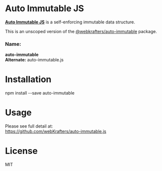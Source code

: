 # Auto Immutable JS

**[Auto Immutable JS](https://auto-immutable.js.org/api/#source)** is a self-enforcing immutable data structure.

This is an unscoped version of the [@webkrafters/auto-immutable](https://www.npmjs.com/package/@webkrafters/auto-immutable) package.


### Name:

<strong>auto-immutable</strong><br />
<strong>Alternate:</strong> auto-immutable.js

# Installation

npm install --save auto-immutable

# Usage

Please see full detail at:<br />
<a href="https://github.com/webKrafters/auto-immutable.js">
https://github.com/webKrafters/auto-immutable.js
</a>


# License

MIT

